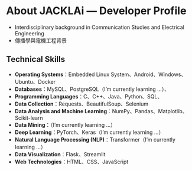 # About JACKLAi — Developer Profile

- Interdisciplinary background in Communication Studies and Electrical Engineering
- 傳播學與電機工程背景

## Technical Skills

- **Operating Systems**：Embedded Linux System、Android、Windows、Ubuntu、Docker
- **Databases**：MySQL、PostgreSQL（I’m currently learning ...）、
- **Programming Languages**：C、C++、Java、Python、SQL、
- **Data Collection**：Requests、BeautifulSoup、Selenium 
- **Data Analysis and Machine Learning**：NumPy、Pandas、Matplotlib、Scikit-learn
- **Data Mining**：（I’m currently learning ...）
- **Deep Learning**：PyTorch、Keras（I’m currently learning ...）
- **Natural Language Processing (NLP)**：Transformer（I’m currently learning ...）
- **Data Visualization**：Flask、Streamlit
- **Web Technologies**：HTML、CSS、JavaScript


<!--
**JackLaiplus/JackLaiplus** is a ✨ _special_ ✨ repository because its `README.md` (this file) appears on your GitHub profile.

Here are some ideas to get you started:

## Hi there 👋

- 🔭 I’m currently working on ...
- 🌱 I’m currently learning ...
- 👯 I’m looking to collaborate on ...
- 🤔 I’m looking for help with ...
- 💬 Ask me about ...
- 📫 How to reach me: ...
- 😄 Pronouns: ...
- ⚡ Fun fact: ...
-->
